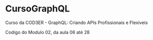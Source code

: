 # CursoGraphQL
Curso da COD3ER - GraphQL: Criando APIs Profissionais e Flexíveis 

Codigo do Modulo 02, da aula 06 até 28
